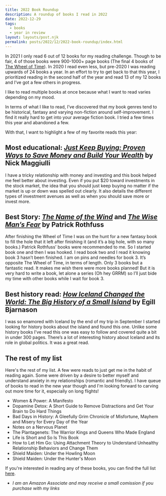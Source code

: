 ```yaml
---
title: 2022 Book Roundup
description: A roundup of books I read in 2022
date: 2022-12-29
tags:
  - books
  - year in review
layout: layouts/post.njk
permalink: posts/2022/12/2022-book-roundup/index.html
---
```


In 2021 I only read 6 out of 12 books for my reading challenge. Though to be fair, 4 of those books were 900-1000+ page books (The final 4 books of [The Wheel of Time](https://amzn.to/3jj2mMG)). In 2020 I read even less, but pre-2020 I was reading upwards of 24 books a year. In an effort to try to get back to that this year, I prioritized reading in the second half of the year and read 13 of my 12 books and I’ve got a few others in progress. 

I like to read multiple books at once because what I want to read varies depending on my mood. 

In terms of what I like to read, I’ve discovered that my book genres tend to be historical, fantasy and varying non-fiction around self-improvement. I find it really hard to get into your average fiction book. I tried a few times this year and abandoned a few. 

With that, I want to highlight a few of my favorite reads this year: 

## Most educational: [_Just Keep Buying: Proven Ways to Save Money and Build Your Wealth_](https://amzn.to/3YYQjVo) by Nick Maggiulli 

I have a tricky relationship with money and investing and this book helped me feel better about investing. Even if you put $20 toward investments in the stock market, the idea that you should just keep buying no matter if the market is up or down was spelled out clearly. It also details the different types of investment avenues as well as when you should save more or invest more. 

## Best Story: [_The Name of the Wind_](https://amzn.to/3GtAm2k) and [_The Wise Man’s Fear_](https://amzn.to/3WSMIq4) by Patrick Rothfuss 

After finishing the Wheel of Time I was on the hunt for a new fantasy book to fill the hole that it left after finishing it (and it’s a big hole, with so many books.) Patrick Rothfuss’ books were recommended to me. So I started book one and then I was hooked. I read book two and I read it knowing book 3 hasn’t been finished. I am on pins and needles for book 3. It’s opposite The Wheel of Time, in terms of length. Only 3 books but a fantastic read. It makes me wish there were more books planned! But it is very hard to write a book, let alone a series (Oh hey GRRM) so I’ll just bide my time with other books while I wait for book 3.

## Best history read: [_How Iceland Changed the World: The Big History of a Small Island_](https://amzn.to/3Q0aQoi) by Egill Bjarnason 

I was so enamored with Iceland by the end of my trip in September I started looking for history books about the island and found this one. Unlike some history books I’ve read this one was easy to follow and covered quite a bit in under 300 pages. There’s a lot of interesting history about Iceland and its role in global politics. It was a great read. 

## The rest of my list

Here's the rest of my list. A few were reads to just get me in the habit of reading again. Some were driven by a desire to better myself and understand anxiety in my relationships (romantic and friendly). I have queue of books to read in the new year though and I'm looking forward to carving out more time for it, especially on long flights!

- Women & Power: A Manifesto 
- Dopamine Detox: A Short Guide to Remove Distractions and Get Your Brain to Do Hard Things
- Bad Days in History: A Gleefully Grim Chronicle of Misfortune, Mayhem and Misery for Every Day of the Year 
- Notes on a Nervous Planet 
- The Plantagenets: The Warrior Kings and Queens Who Made England 
- Life is Short and So Is This Book
- How to Let Him Go: Using Attachment Theory to Understand Unhealthy Relationship Behaviors and Change Them
- Shield Maiden: Under the Howling Moon
- Shield Maiden: Under the Hunter's Moon 

If you're interested in reading any of these books, you can find the full list [here](https://www.amazon.com/shop/seaotta/list/150YV1SHFZ3O3?ref_=aip_sf_list_spv_ofs_mixed_d).

* _I am an Amazon Associate and may receive a small comission if you purchase with my links_
